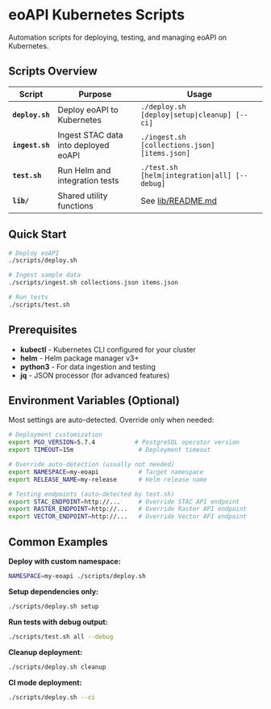# eoAPI Kubernetes Scripts

Automation scripts for deploying, testing, and managing eoAPI on Kubernetes.

## Scripts Overview

| Script | Purpose | Usage |
|--------|---------|-------|
| **`deploy.sh`** | Deploy eoAPI to Kubernetes | `./deploy.sh [deploy\|setup\|cleanup] [--ci]` |
| **`ingest.sh`** | Ingest STAC data into deployed eoAPI | `./ingest.sh [collections.json] [items.json]` |
| **`test.sh`** | Run Helm and integration tests | `./test.sh [helm\|integration\|all] [--debug]` |
| **`lib/`** | Shared utility functions | See [lib/README.md](lib/README.md) |

## Quick Start

```bash
# Deploy eoAPI
./scripts/deploy.sh

# Ingest sample data
./scripts/ingest.sh collections.json items.json

# Run tests
./scripts/test.sh
```

## Prerequisites

- **kubectl** - Kubernetes CLI configured for your cluster
- **helm** - Helm package manager v3+
- **python3** - For data ingestion and testing
- **jq** - JSON processor (for advanced features)

## Environment Variables (Optional)

Most settings are auto-detected. Override only when needed:

```bash
# Deployment customization
export PGO_VERSION=5.7.4           # PostgreSQL operator version
export TIMEOUT=15m                  # Deployment timeout

# Override auto-detection (usually not needed)
export NAMESPACE=my-eoapi           # Target namespace
export RELEASE_NAME=my-release      # Helm release name

# Testing endpoints (auto-detected by test.sh)
export STAC_ENDPOINT=http://...     # Override STAC API endpoint
export RASTER_ENDPOINT=http://...   # Override Raster API endpoint
export VECTOR_ENDPOINT=http://...   # Override Vector API endpoint
```

## Common Examples

**Deploy with custom namespace:**
```bash
NAMESPACE=my-eoapi ./scripts/deploy.sh
```

**Setup dependencies only:**
```bash
./scripts/deploy.sh setup
```

**Run tests with debug output:**
```bash
./scripts/test.sh all --debug
```

**Cleanup deployment:**
```bash
./scripts/deploy.sh cleanup
```

**CI mode deployment:**
```bash
./scripts/deploy.sh --ci
```
